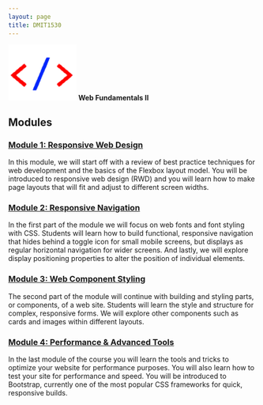 ```yaml
---
layout: page
title: DMIT1530
---
```

![dmit1530-icon.png](dmit1530-icon.png) **Web Fundamentals II**

## Modules
### [Module 1: Responsive Web Design](module1/)
In this module, we will start off with a review of best practice techniques for web development and the basics of the Flexbox layout model. You will be introduced to responsive web design (RWD) and you will learn how to make page layouts that will fit and adjust to different screen widths.

### [Module 2: Responsive Navigation](module2/)
In the first part of the module we will focus on web fonts and font styling with CSS. Students will learn how to build functional, responsive navigation that hides behind a toggle icon for small mobile screens, but displays as regular horizontal navigation for wider screens. And lastly, we will explore display positioning properties to alter the position of individual elements.

### [Module 3: Web Component Styling](module3/)
The second part of the module will continue with building and styling parts, or components, of a web site. Students will learn the style and structure for complex, responsive forms. We will explore other components such as cards and images within different layouts.

### [Module 4: Performance & Advanced Tools](module4/)
In the last module of the course you will learn the tools and tricks to optimize your website for performance purposes. You will also learn how to test your site for performance and speed. You will be introduced to Bootstrap, currently one of the most popular CSS frameworks for quick, responsive builds.

